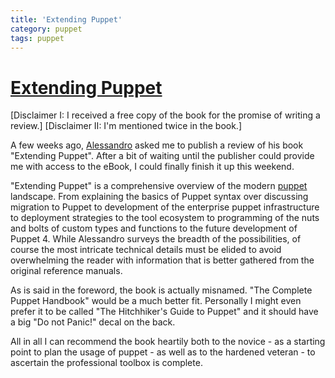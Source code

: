 ```yaml
---
title: 'Extending Puppet'
category: puppet
tags: puppet
---
```


# [Extending Puppet](http://www.packtpub.com/extending-puppet/book)

[Disclaimer I: I received a free copy of the book for the promise of writing a review.]
[Disclaimer II: I'm mentioned twice in the book.]

A few weeks ago, [Alessandro](http://example42.com) asked me to publish a
review of his book "Extending Puppet". After a bit of waiting until the
publisher could provide me with access to the eBook, I could finally finish it
up this weekend.

"Extending Puppet" is a comprehensive overview of the modern
[puppet](http://puppetlabs.com) landscape. From explaining the basics of Puppet
syntax over discussing migration to Puppet to development of the enterprise
puppet infrastructure to deployment strategies to the tool ecosystem to
programming of the nuts and bolts of custom types and functions to the future
development of Puppet 4. While Alessandro surveys the breadth of the
possibilities, of course the most intricate technical details must be elided to
avoid overwhelming the reader with information that is better gathered from the
original reference manuals.

As is said in the foreword, the book is actually misnamed. "The Complete Puppet
Handbook" would be a much better fit. Personally I might even prefer it to be
called "The Hitchhiker's Guide to Puppet" and it should have a big "Do not
Panic!" decal on the back.

All in all I can recommend the book heartily both to the novice - as a starting
point to plan the usage of puppet - as well as to the hardened veteran - to
ascertain the professional toolbox is complete.
